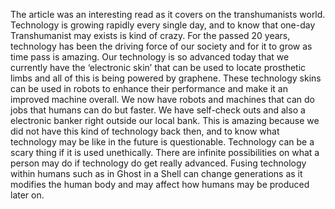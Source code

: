 The article was an interesting read as it covers on the transhumanists world. Technology is growing rapidly every single day, and to know that one-day Transhumanist may exists is kind of crazy. For the passed 20 years, technology has been the driving force of our society and for it to grow as time pass is amazing. Our technology is so advanced today that we currently have the ‘electronic skin’ that can be used to locate prosthetic limbs and all of this is being powered by graphene. These technology skins can be used in robots to enhance their performance and make it an improved machine overall. We now have robots and machines that can do jobs that humans can do but faster. We have self-check outs and also a electronic banker right outside our local bank. This is amazing because we did not have this kind of technology back then, and to know what technology may be like in the future is questionable. Technology can be a scary thing if it is used unethically. There are infinite possibilities on what a person may do if technology do get really advanced. Fusing technology within humans such as in Ghost in a Shell can change generations as it modifies the human body and may affect how humans may be produced later on.